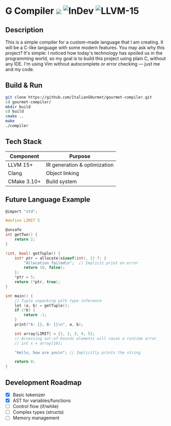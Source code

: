 # G Compiler ![](https://img.shields.io/badge/Platform-Linux-blue) ![InDev](https://img.shields.io/badge/Status-Development%20Phase-red) ![LLVM-15](https://img.shields.io/badge/LLVM-15%2B-orange)

## **Description**

This is a simple compiler for a custom-made language that I am creating. It will be a C-like language with some modern features.
You may ask why this project? It's simple: I noticed how today's technology has spoiled us in the programming world, so my goal is to build this project using plain C, without any IDE. I'm using Vim without autocomplete or error checking — just me and my code.

## **Build & Run**

```bash
git clone https://github.com/ItalianG0urmet/gourmet-compiler.git
cd gourmet-compiler/
mkdir build
cd build
cmake ..
make
./compiler
```

## **Tech Stack**

| Component       | Purpose                          |
|-----------------|----------------------------------|
| LLVM 15+        | IR generation & optimization     |
| Clang           | Object linking                  |
| CMake 3.10+     | Build system                    |


## **Future Language Example**
```c
@import "std";

#define LIMIT 5

@unsafe
int getTwo() {
    return 2;
}

(int, bool) getTuple() {
    int* ptr = allocate(sizeof(int), 1) ?: {
        "Allocation failed\n";  // Implicit print on error
        return (0, false);
    };
    *ptr = 5;
    return (*ptr, true);
}

int main() {
    // Tuple unpacking with type inference
    let (a, b) = getTuple();
    if (!b) {
        return -1;
    }
    print("A: {}, B: {}\n", a, b);

    int array[LIMIT] = {1, 2, 3, 4, 5};
    // Accessing out-of-bounds elements will cause a runtime error
    // int x = array[10];

    "Hello, how are you\n"; // Implicitly prints the string

    return 0;
}

```

## **Development Roadmap**

- [x] Basic tokenizer
- [x] AST for variables/functions
- [ ] Control flow (if/while)
- [ ] Complex types (structs)
- [ ] Memory management
